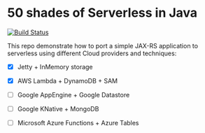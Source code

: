 # 50 shades of Serverless in Java
[![Build Status](https://travis-ci.org/dmetzler/50-shades-serverless-java.svg?branch=master)](https://travis-ci.org/dmetzler/50-shades-serverless-java)


This repo demonstrate how to port a simple JAX-RS application to serverless using different Cloud providers and techniques:

 - [x] Jetty + InMemory storage
 - [x] AWS Lambda + DynamoDB + SAM
 - [ ] Google AppEngine + Google Datastore
 - [ ] Google KNative + MongoDB
 - [ ] Microsoft Azure Functions + Azure Tables


